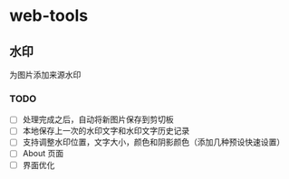 # web-tools

## 水印

为图片添加来源水印

### TODO

- [ ] 处理完成之后，自动将新图片保存到剪切板
- [ ] 本地保存上一次的水印文字和水印文字历史记录
- [ ] 支持调整水印位置，文字大小，颜色和阴影颜色（添加几种预设快速设置）
- [ ] About 页面
- [ ] 界面优化

